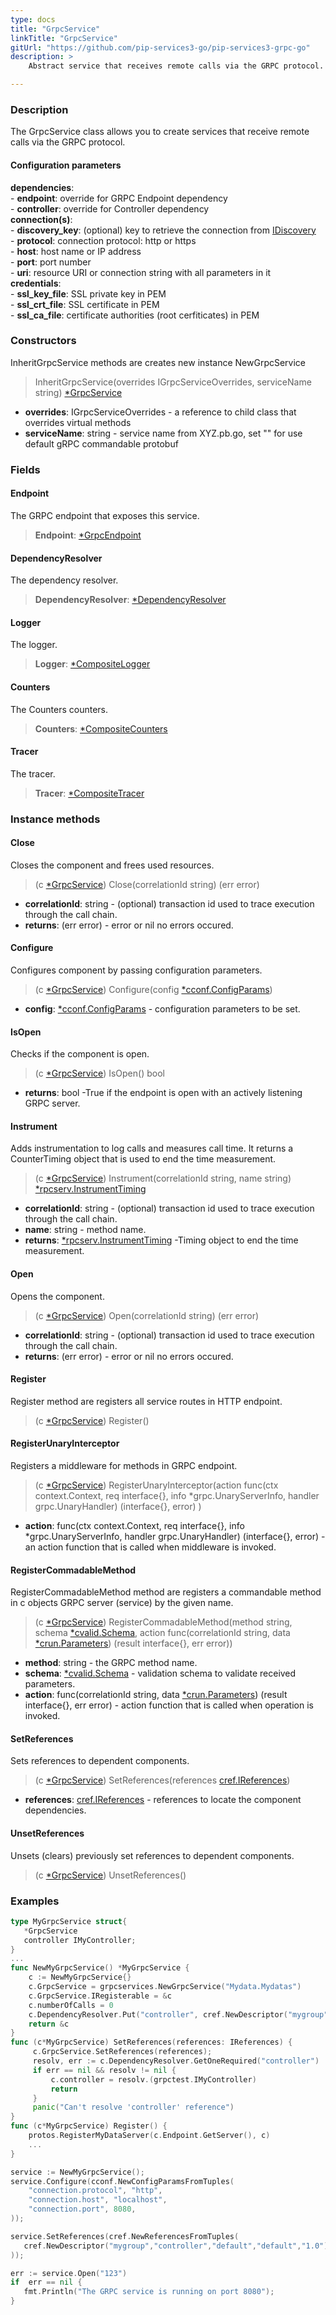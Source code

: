 ```yaml
---
type: docs
title: "GrpcService"
linkTitle: "GrpcService"
gitUrl: "https://github.com/pip-services3-go/pip-services3-grpc-go"
description: > 
    Abstract service that receives remote calls via the GRPC protocol.

---
```


### Description

The GrpcService class allows you to create services that receive remote calls via the GRPC protocol.

#### Configuration parameters
**dependencies**:   
    - **endpoint**: override for GRPC Endpoint dependency    
    - **controller**: override for Controller dependency    
**connection(s)**:    
    - **discovery_key**: (optional) key to retrieve the connection from [IDiscovery](../../../components/connect/idiscovery)    
    - **protocol**: connection protocol: http or https    
    - **host**: host name or IP address    
    - **port**: port number   
    - **uri**: resource URI or connection string with all parameters in it    
**credentials**:   
    - **ssl_key_file**: SSL private key in PEM    
    - **ssl_crt_file**: SSL certificate in PEM    
    - **ssl_ca_file**: certificate authorities (root cerfiticates) in PEM    
 


### Constructors

InheritGrpcService methods are creates new instance NewGrpcService

> InheritGrpcService(overrides IGrpcServiceOverrides, serviceName string) [*GrpcService]()

- **overrides**: IGrpcServiceOverrides - a reference to child class that overrides virtual methods
- **serviceName**: string - service name from XYZ.pb.go, set "" for use default gRPC commandable protobuf


### Fields

<span class="hide-title-link">

#### Endpoint
The GRPC endpoint that exposes this service.
> **Endpoint**: [*GrpcEndpoint](../grpc_endpoint)

#### DependencyResolver
The dependency resolver.
> **DependencyResolver**: [*DependencyResolver](../../../commons/refer/dependency_resolver)

#### Logger
The logger.
> **Logger**: [*CompositeLogger](../../../components/log/composite_logger)

#### Counters
The Counters counters.
> **Counters**: [*CompositeCounters](../../../components/count/composite_counters)

#### Tracer
The tracer.
> **Tracer**: [*CompositeTracer](../../../components/trace/composite_tracer)

</span>



### Instance methods


#### Close
Closes the component and frees used resources.

> (c [*GrpcService]()) Close(correlationId string) (err error)

- **correlationId**: string - (optional) transaction id used to trace execution through the call chain.
- **returns**: (err error) - error or nil no errors occured.


#### Configure
Configures component by passing configuration parameters.

> (c [*GrpcService]()) Configure(config [*cconf.ConfigParams](../../../commons/config/config_params))

- **config**: [*cconf.ConfigParams](../../../commons/config/config_params) - configuration parameters to be set.


#### IsOpen
Checks if the component is open.

> (c [*GrpcService]()) IsOpen() bool

- **returns**: bool -True if the endpoint is open with an actively listening GRPC server.


#### Instrument
Adds instrumentation to log calls and measures call time. 
It returns a CounterTiming object that is used to end the time measurement.

> (c [*GrpcService]()) Instrument(correlationId string, name string) [*rpcserv.InstrumentTiming](../../../rpc/services/instrument_timing)

- **correlationId**: string - (optional) transaction id used to trace execution through the call chain.
- **name**: string - method name.
- **returns**: [*rpcserv.InstrumentTiming](../../../rpc/services/instrument_timing) -Timing object to end the time measurement.


#### Open
Opens the component.

> (c [*GrpcService]()) Open(correlationId string) (err error)

- **correlationId**: string - (optional) transaction id used to trace execution through the call chain.
- **returns**: (err error) - error or nil no errors occured.

#### Register
Register method are registers all service routes in HTTP endpoint.

> (c [*GrpcService]()) Register()


#### RegisterUnaryInterceptor
Registers a middleware for methods in GRPC endpoint.

> (c [*GrpcService]()) RegisterUnaryInterceptor(action func(ctx context.Context, req interface{}, info *grpc.UnaryServerInfo, handler grpc.UnaryHandler) (interface{}, error) )

- **action**: func(ctx context.Context, req interface{}, info *grpc.UnaryServerInfo, handler grpc.UnaryHandler) (interface{}, error) - an action function that is called when middleware is invoked.


#### RegisterCommadableMethod

RegisterCommadableMethod method are registers a commandable method in c objects GRPC server (service) by the given name.

> (c [*GrpcService]()) RegisterCommadableMethod(method string, schema [*cvalid.Schema](../../../commons/validate/schema), action func(correlationId string, data [*crun.Parameters](../../../commons/run/parameters)) (result interface{}, err error))

- **method**: string - the GRPC method name.
- **schema**: [*cvalid.Schema](../../../commons/validate/schema) - validation schema to validate received parameters.
- **action**: func(correlationId string, data [*crun.Parameters](../../../commons/run/parameters)) (result interface{}, err error) - action function that is called when operation is invoked.


#### SetReferences
Sets references to dependent components.

> (c [*GrpcService]()) SetReferences(references [cref.IReferences](../../../commons/refer/ireferences))

- **references**: [cref.IReferences](../../../commons/refer/ireferences) - references to locate the component dependencies.


#### UnsetReferences
Unsets (clears) previously set references to dependent components.

> (c [*GrpcService]()) UnsetReferences()


### Examples

```go
type MyGrpcService struct{
   *GrpcService
   controller IMyController;
}
...
func NewMyGrpcService() *MyGrpcService {
    c := NewMyGrpcService{}
    c.GrpcService = grpcservices.NewGrpcService("Mydata.Mydatas")
    c.GrpcService.IRegisterable = &c
    c.numberOfCalls = 0
    c.DependencyResolver.Put("controller", cref.NewDescriptor("mygroup", "controller", "*", "*", "*"))
    return &c
}
func (c*MyGrpcService) SetReferences(references: IReferences) {
     c.GrpcService.SetReferences(references);
     resolv, err := c.DependencyResolver.GetOneRequired("controller")
     if err == nil && resolv != nil {
         c.controller = resolv.(grpctest.IMyController)
         return
     }
     panic("Can't resolve 'controller' reference")
}
func (c*MyGrpcService) Register() {
    protos.RegisterMyDataServer(c.Endpoint.GetServer(), c)
    ...
}

service := NewMyGrpcService();
service.Configure(cconf.NewConfigParamsFromTuples(
    "connection.protocol", "http",
    "connection.host", "localhost",
    "connection.port", 8080,
));

service.SetReferences(cref.NewReferencesFromTuples(
   cref.NewDescriptor("mygroup","controller","default","default","1.0"), controller
));

err := service.Open("123")
if  err == nil {
   fmt.Println("The GRPC service is running on port 8080");
}
```


